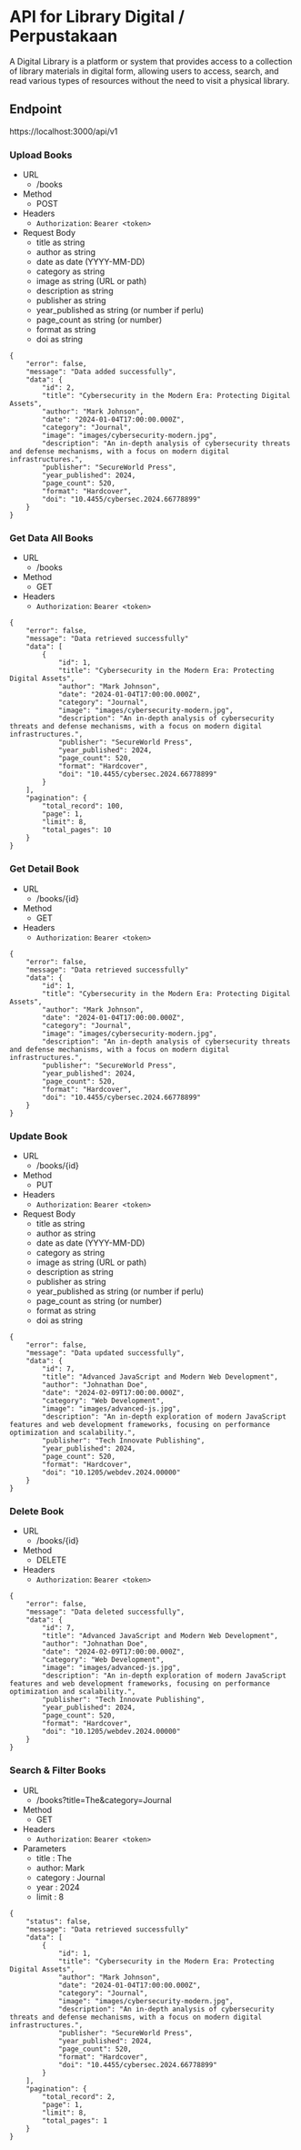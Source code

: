# API for Library Digital / Perpustakaan
A Digital Library is a platform or system that provides access to a collection of library materials in digital form, allowing users to access, search, and read various types of resources without the need to visit a physical library.

## Endpoint
https://localhost:3000/api/v1

### Upload Books
- URL
    - /books
- Method
    - POST
- Headers
    - `Authorization`: `Bearer <token>`
- Request Body
    - title as string
    - author as string
    - date as date (YYYY-MM-DD)
    - category as string
    - image as string (URL or path)
    - description as string
    - publisher as string
    - year_published as string (or number if perlu)
    - page_count as string (or number)
    - format as string
    - doi as string
```Response
{
    "error": false,
    "message": "Data added successfully",
    "data": {
        "id": 2,
        "title": "Cybersecurity in the Modern Era: Protecting Digital Assets",
        "author": "Mark Johnson",
        "date": "2024-01-04T17:00:00.000Z",
        "category": "Journal",
        "image": "images/cybersecurity-modern.jpg",
        "description": "An in-depth analysis of cybersecurity threats and defense mechanisms, with a focus on modern digital infrastructures.",
        "publisher": "SecureWorld Press",
        "year_published": 2024,
        "page_count": 520,
        "format": "Hardcover",
        "doi": "10.4455/cybersec.2024.66778899"
    }
}
```

### Get Data All Books
- URL
    - /books
- Method
    - GET
- Headers
    - `Authorization`: `Bearer <token>`
```Response
{
    "error": false,
    "message": "Data retrieved successfully"
    "data": [
        {
            "id": 1,
            "title": "Cybersecurity in the Modern Era: Protecting Digital Assets",
            "author": "Mark Johnson",
            "date": "2024-01-04T17:00:00.000Z",
            "category": "Journal",
            "image": "images/cybersecurity-modern.jpg",
            "description": "An in-depth analysis of cybersecurity threats and defense mechanisms, with a focus on modern digital infrastructures.",
            "publisher": "SecureWorld Press",
            "year_published": 2024,
            "page_count": 520,
            "format": "Hardcover",
            "doi": "10.4455/cybersec.2024.66778899"
        }
    ],
    "pagination": {
        "total_record": 100,
        "page": 1,
        "limit": 8,
        "total_pages": 10
    }
}
```

### Get Detail Book
- URL
    - /books/{id}
- Method
    - GET
- Headers
    - `Authorization`: `Bearer <token>`
```Response
{
    "error": false,
    "message": "Data retrieved successfully"
    "data": {
        "id": 1,
        "title": "Cybersecurity in the Modern Era: Protecting Digital Assets",
        "author": "Mark Johnson",
        "date": "2024-01-04T17:00:00.000Z",
        "category": "Journal",
        "image": "images/cybersecurity-modern.jpg",
        "description": "An in-depth analysis of cybersecurity threats and defense mechanisms, with a focus on modern digital infrastructures.",
        "publisher": "SecureWorld Press",
        "year_published": 2024,
        "page_count": 520,
        "format": "Hardcover",
        "doi": "10.4455/cybersec.2024.66778899"
    }
}
```

### Update Book
- URL
    - /books/{id}
- Method
    - PUT
- Headers
    - `Authorization`: `Bearer <token>`
- Request Body
    - title as string
    - author as string
    - date as date (YYYY-MM-DD)
    - category as string
    - image as string (URL or path)
    - description as string
    - publisher as string
    - year_published as string (or number if perlu)
    - page_count as string (or number)
    - format as string
    - doi as string
```Response
{
    "error": false,
    "message": "Data updated successfully",
    "data": {
        "id": 7,
        "title": "Advanced JavaScript and Modern Web Development",
        "author": "Johnathan Doe",
        "date": "2024-02-09T17:00:00.000Z",
        "category": "Web Development",
        "image": "images/advanced-js.jpg",
        "description": "An in-depth exploration of modern JavaScript features and web development frameworks, focusing on performance optimization and scalability.",
        "publisher": "Tech Innovate Publishing",
        "year_published": 2024,
        "page_count": 520,
        "format": "Hardcover",
        "doi": "10.1205/webdev.2024.00000"
    }
}
```

### Delete Book
- URL
    - /books/{id}
- Method
    - DELETE
- Headers
    - `Authorization`: `Bearer <token>`
```Response
{
    "error": false,
    "message": "Data deleted successfully",
    "data": {
        "id": 7,
        "title": "Advanced JavaScript and Modern Web Development",
        "author": "Johnathan Doe",
        "date": "2024-02-09T17:00:00.000Z",
        "category": "Web Development",
        "image": "images/advanced-js.jpg",
        "description": "An in-depth exploration of modern JavaScript features and web development frameworks, focusing on performance optimization and scalability.",
        "publisher": "Tech Innovate Publishing",
        "year_published": 2024,
        "page_count": 520,
        "format": "Hardcover",
        "doi": "10.1205/webdev.2024.00000"
    }
}
```

### Search & Filter Books
- URL
    - /books?title=The&category=Journal
- Method
    - GET
- Headers
    - `Authorization`: `Bearer <token>`
- Parameters
    - title : The
    - author: Mark
    - category : Journal
    - year : 2024
    - limit : 8
```Response
{
    "status": false,
    "message": "Data retrieved successfully"
    "data": [
        {
            "id": 1,
            "title": "Cybersecurity in the Modern Era: Protecting Digital Assets",
            "author": "Mark Johnson",
            "date": "2024-01-04T17:00:00.000Z",
            "category": "Journal",
            "image": "images/cybersecurity-modern.jpg",
            "description": "An in-depth analysis of cybersecurity threats and defense mechanisms, with a focus on modern digital infrastructures.",
            "publisher": "SecureWorld Press",
            "year_published": 2024,
            "page_count": 520,
            "format": "Hardcover",
            "doi": "10.4455/cybersec.2024.66778899"
        }
    ],
    "pagination": {
        "total_record": 2,
        "page": 1,
        "limit": 8,
        "total_pages": 1
    }
}
```